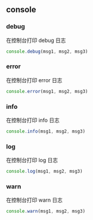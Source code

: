 ## console

### debug
在控制台打印 debug 日志
```ts
console.debug(msg1, msg2, msg3)
```
### error
在控制台打印 error 日志
```ts
console.error(msg1, msg2, msg3)
```
### info
在控制台打印 info 日志
```ts
console.info(msg1, msg2, msg3)
```
### log
在控制台打印 log 日志
```ts
console.log(msg1, msg2, msg3)
```
### warn
在控制台打印 warn 日志
```ts
console.warn(msg1, msg2, msg3)
```
